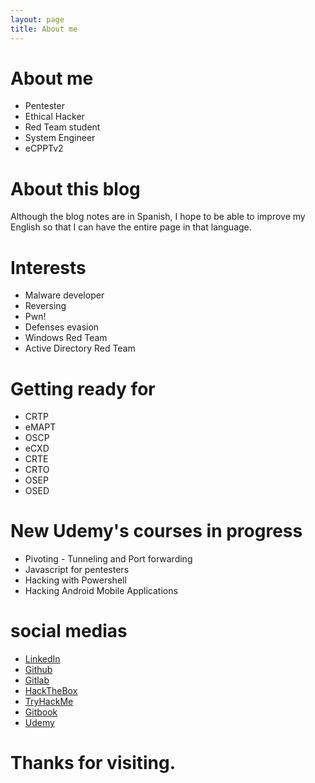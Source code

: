 ```yaml
---
layout: page
title: About me
---
```


<h1>About me</h1>

<ul>
    <li>Pentester</li>
    <li>Ethical Hacker</li>
    <li>Red Team student</li>
    <li>System Engineer</li>
    <li>eCPPTv2</li>
</ul>

<h1>About this blog</h1>

<p>Although the blog notes are in Spanish, I hope to be able to improve my English so that I can have the entire page in that language.</p>

<h1>Interests</h1>

<ul>
    <li>Malware developer</li>
    <li>Reversing</li>
    <li>Pwn!</li>
    <li>Defenses evasion</li>
    <li>Windows Red Team</li>
    <li>Active Directory Red Team</li>
</ul>

<h1>Getting ready for</h1>

<ul>
    <li>CRTP</li>
    <li>eMAPT</li>
    <li>OSCP</hi>
    <li>eCXD</hi>
    <li>CRTE</li>
    <li>CRTO</li>
    <li>OSEP</li>
    <li>OSED</li>
</ul>

<h1>New Udemy's courses in progress</h1>

<ul>
    <li>Pivoting - Tunneling and Port forwarding</li>
    <li>Javascript for pentesters</li>
    <li>Hacking with Powershell</li>
    <li>Hacking Android Mobile Applications</li>
</ul>

<h1>social medias</h1>

<ul>
    <li><a href="https://www.linkedin.com/in/christian-jimenez-saavedra-86188318a/">LinkedIn</a></li>
    <li><a href="https://github.com/kriko69">Github</a></li>
    <li><a href="https://gitlab.com/kriko69">Gitlab</a></li>
    <li><a href="https://www.hackthebox.eu/home/users/profile/206447">HackTheBox</a></li>
    <li><a href="https://tryhackme.com/p/kriko69">TryHackMe</a></li>
    <li><a href="https://krikoacaso.gitbook.io/pentesting/">Gitbook</a></li>
    <li><a href="https://www.udemy.com/user/christian-jimenez-79/">Udemy</a></li>
</ul>

<h1>Thanks for visiting.</h1>